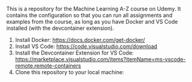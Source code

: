 This is a repository for the Machine Learning A-Z course on Udemy. It contains the configuration so that you can run all assignments and examples from the course, as long as you have Docker and VS Code installed (with the devcontainer extension).

1. Install Docker: https://docs.docker.com/get-docker/
2. Install VS Code: https://code.visualstudio.com/download
3. Install the Devcontainer Extension for VS Code: https://marketplace.visualstudio.com/items?itemName=ms-vscode-remote.remote-containers
4. Clone this repository to your local machine: 
